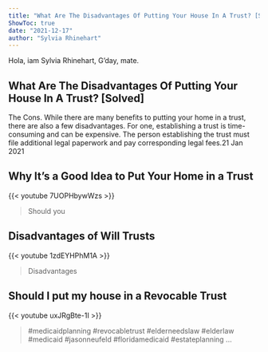 ```yaml
---
title: "What Are The Disadvantages Of Putting Your House In A Trust? [Solved]"
ShowToc: true 
date: "2021-12-17"
author: "Sylvia Rhinehart" 
---
```


Hola, iam Sylvia Rhinehart, G’day, mate.
## What Are The Disadvantages Of Putting Your House In A Trust? [Solved]
The Cons. While there are many benefits to putting your home in a trust, there are also a few disadvantages. For one, establishing a trust is time-consuming and can be expensive. The person establishing the trust must file additional legal paperwork and pay corresponding legal fees.21 Jan 2021

## Why It’s a Good Idea to Put Your Home in a Trust
{{< youtube 7UOPHbywWzs >}}
>Should you 

## Disadvantages of Will Trusts
{{< youtube 1zdEYHPhM1A >}}
>Disadvantages

## Should I put my house in a Revocable Trust
{{< youtube uxJRgBte-1I >}}
>#medicaidplanning #revocabletrust #elderneedslaw #elderlaw #medicaid #jasonneufeld #floridamedicaid #estateplanning ...

